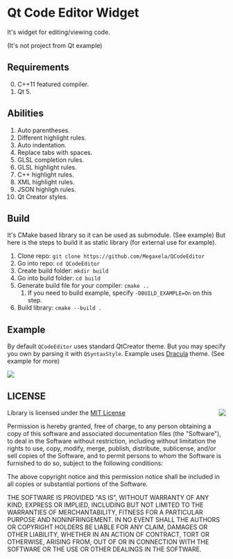 # Qt Code Editor Widget
It's widget for editing/viewing code.

(It's not project from Qt example)

## Requirements
0. C++11 featured compiler.
0. Qt 5.

## Abilities
1. Auto parentheses.
1. Different highlight rules.
1. Auto indentation.
1. Replace tabs with spaces.
1. GLSL completion rules.
1. GLSL highlight rules.
1. C++ highlight rules.
1. XML highlight rules.
1. JSON highligh rules.
1. Qt Creator styles.

## Build
It's CMake based library so it can be used as submodule. (See example)
But here is the steps to build it as static library (for external use for example).

1. Clone repo: `git clone https://github.com/Megaxela/QCodeEditor`
1. Go into repo: `cd QCodeEditor`
1. Create build folder: `mkdir build`
1. Go into build folder: `cd build`
1. Generate build file for your compiler: `cmake ..`
    1. If you need to build example, specify `-DBUILD_EXAMPLE=On` on this step.
1. Build library: `cmake --build .`

## Example

By default `QCodeEditor` uses standard QtCreator theme. But you may specify
you own by parsing it with `QSyntaxStyle`. Example uses [Dracula](https://draculatheme.com) theme.
(See example for more) 

<img src="https://github.com/Megaxela/QCodeEditor/blob/master/example/image/preview.png">

## LICENSE

<img align="right" src="http://opensource.org/trademarks/opensource/OSI-Approved-License-100x137.png">

Library is licensed under the [MIT License](https://opensource.org/licenses/MIT)

Permission is hereby granted, free of charge, to any person obtaining a copy
of this software and associated documentation files (the "Software"), to deal
in the Software without restriction, including without limitation the rights
to use, copy, modify, merge, publish, distribute, sublicense, and/or sell
copies of the Software, and to permit persons to whom the Software is
furnished to do so, subject to the following conditions:

The above copyright notice and this permission notice shall be included in all
copies or substantial portions of the Software.

THE SOFTWARE IS PROVIDED "AS IS", WITHOUT WARRANTY OF ANY KIND, EXPRESS OR
IMPLIED, INCLUDING BUT NOT LIMITED TO THE WARRANTIES OF MERCHANTABILITY,
FITNESS FOR A PARTICULAR PURPOSE AND NONINFRINGEMENT. IN NO EVENT SHALL THE
AUTHORS OR COPYRIGHT HOLDERS BE LIABLE FOR ANY CLAIM, DAMAGES OR OTHER
LIABILITY, WHETHER IN AN ACTION OF CONTRACT, TORT OR OTHERWISE, ARISING FROM,
OUT OF OR IN CONNECTION WITH THE SOFTWARE OR THE USE OR OTHER DEALINGS IN THE
SOFTWARE.